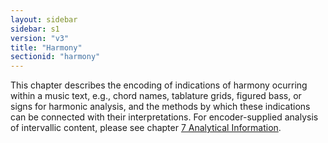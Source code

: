 ```yaml
---
layout: sidebar
sidebar: s1
version: "v3"
title: "Harmony"
sectionid: "harmony"
---
```




This chapter describes the encoding of indications of harmony ocurring within a music
text,
e.g., chord names, tablature grids, figured bass, or signs for harmonic analysis,
and the
methods by which these indications can be connected with their interpretations. For
encoder-supplied analysis of intervallic content, please see chapter <a class="link_ptr" title="Analytical Information" href="/{{ site.baseurl }}/{{ page.version }}/guidelines/analysis.html">7 Analytical Information</a>. 





